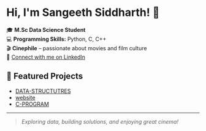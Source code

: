 # Hi, I'm Sangeeth Siddharth! 👋

🎓 **M.Sc Data Science Student**  
💻 **Programming Skills:** Python, C, C++  
🎬 **Cinephile** – passionate about movies and film culture  
🔗 [Connect with me on LinkedIn](https://www.linkedin.com/in/sangeethsiddharths)

## 🚀 Featured Projects
- [DATA-STRUCTUTRES](https://github.com/SangeethSiddharth/DATA-STRUCTUTRES)
- [website](https://github.com/SangeethSiddharth/website)
- [C-PROGRAM](https://github.com/SangeethSiddharth/C-PROGRAM)

---

> _Exploring data, building solutions, and enjoying great cinema!_
